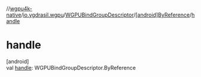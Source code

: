 //[wgpu4k-native](../../../../index.md)/[io.ygdrasil.wgpu](../../index.md)/[WGPUBindGroupDescriptor](../index.md)/[[android]ByReference](index.md)/[handle](handle.md)

# handle

[android]\
val [handle](handle.md): WGPUBindGroupDescriptor.ByReference